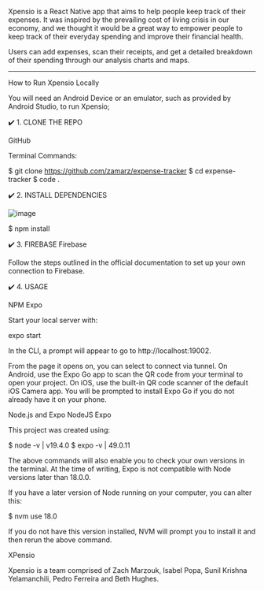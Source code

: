 
Xpensio is a React Native app that aims to help people keep track of their expenses. It was inspired by the prevailing cost of living crisis in our economy, and we thought it would be a great way to empower people to keep track of their everyday spending and improve their financial health. 

Users can add expenses, scan their receipts, and get a detailed breakdown of their spending through our analysis charts and maps. 

__________________________________________________________________________________

How to Run Xpensio Locally

You will need an Android Device or an emulator, such as provided by Android Studio, to run Xpensio;

✔️ 1. CLONE THE REPO

GitHub

Terminal Commands:

$ git clone https://github.com/zamarz/expense-tracker
$ cd expense-tracker
$ code .

✔️ 2. INSTALL DEPENDENCIES

![image](https://github.com/zamarz/expense-tracker/assets/77305766/ff6e8570-bf72-4138-ae6a-99f51f560e95)


$ npm install

✔️ 3. FIREBASE
Firebase

Follow the steps outlined in the official documentation to set up your own connection to Firebase.

✔️ 4. USAGE

NPM Expo

Start your local server with:

expo start

In the CLI, a prompt will appear to go to http://localhost:19002. 

From the page it opens on, you can select to connect via tunnel. On Android, use the Expo Go app to scan the QR code from your terminal to open your project. On iOS, use the built-in QR code scanner of the default iOS Camera app. You will be prompted to install Expo Go if you do not already have it on your phone.

Node.js and Expo
NodeJS Expo

This project was created using:

$ node -v | v19.4.0
$ expo -v | 49.0.11

The above commands will also enable you to check your own versions in the terminal. At the time of writing, Expo is not compatible with Node versions later than 18.0.0.

If you have a later version of Node running on your computer, you can alter this:

$ nvm use 18.0

If you do not have this version installed, NVM will prompt you to install it and then rerun the above command.


XPensio

Xpensio is a team comprised of Zach Marzouk, Isabel Popa, Sunil Krishna Yelamanchili, Pedro Ferreira and Beth Hughes.
